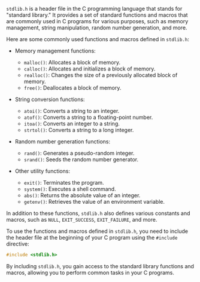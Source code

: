 `stdlib.h` is a header file in the C programming language that stands for
"standard library." It provides a set of standard functions and macros
that are commonly used in C programs for various purposes, such as memory management, string manipulation, random number generation, and more.


Here are some commonly used functions and macros defined in `stdlib.h`:

- Memory management functions:
  - `malloc()`: Allocates a block of memory.
  - `calloc()`: Allocates and initializes a block of memory.
  - `realloc()`: Changes the size of a previously allocated block of memory.
  - `free()`: Deallocates a block of memory.

- String conversion functions:
  - `atoi()`: Converts a string to an integer.
  - `atof()`: Converts a string to a floating-point number.
  - `itoa()`: Converts an integer to a string.
  - `strtol()`: Converts a string to a long integer.

- Random number generation functions:
  - `rand()`: Generates a pseudo-random integer.
  - `srand()`: Seeds the random number generator.

- Other utility functions:
  - `exit()`: Terminates the program.
  - `system()`: Executes a shell command.
  - `abs()`: Returns the absolute value of an integer.
  - `getenv()`: Retrieves the value of an environment variable.

In addition to these functions, `stdlib.h` also defines various constants and macros, such as `NULL`, `EXIT_SUCCESS`, `EXIT_FAILURE`, and more.

To use the functions and macros defined in `stdlib.h`, you need to include the header file at the beginning of your C program using the `#include` directive:

```c
#include <stdlib.h>
```

By including `stdlib.h`, you gain access to the standard library functions and macros, allowing you to perform common tasks in your C programs.
